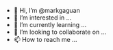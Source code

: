 - 👋 Hi, I’m @markgaguan
- 👀 I’m interested in ...
- 🌱 I’m currently learning ...
- 💞️ I’m looking to collaborate on ...
- 📫 How to reach me ...

<!---
markgaguan/markgaguan is a ✨ special ✨ repository because its `README.md` (this file) appears on your GitHub profile.
You can click the Preview link to take a look at your changes.
--->
